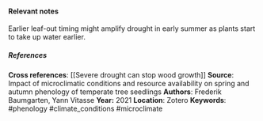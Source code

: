 #### Relevant notes
Earlier leaf-out timing might amplify drought in early summer as plants start to take up water earlier.
##### References
**Cross references**:
[[Severe drought can stop wood growth]]
**Source**: Impact of microclimatic conditions and resource availability on spring and autumn phenology of temperate tree seedlings
**Authors**: Frederik Baumgarten, Yann Vitasse
**Year:** 2021
**Location**: Zotero
**Keywords**: #phenology #climate_conditions #microclimate
